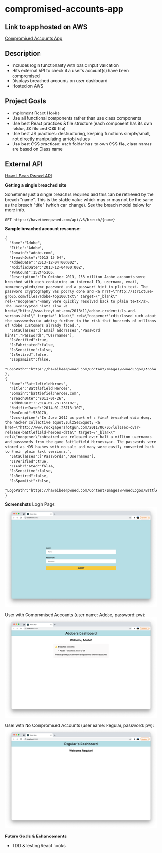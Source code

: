 # compromised-accounts-app

## Link to app hosted on AWS
[Compromised Accounts App](http://compromised-accounts-app.s3-website-us-west-2.amazonaws.com/)

## Description
- Includes login functionality with basic input validation
- Hits external API to check if a user's account(s) have been compromised
- Displays breached accounts on user dashboard
- Hosted on AWS

## Project Goals
- Implement React Hooks
- Use all functional components rather than use class components
- Use best React practices & file structure (each component has its own folder, JS file and CSS file)
- Use best JS practices: destructuring, keeping functions simple/small, not directly manipulating arr/obj values
- Use best CSS practices: each folder has its own CSS file, class names are based on Class name

## External API
[Have I Been Pwned API](https://haveibeenpwned.com/API/v3#BreachModel)

**Getting a single breached site**

Sometimes just a single breach is required and this can be retrieved by the breach "name". This is the stable value which may or may not be the same as the breach "title" (which can change). See the breach model below for more info.

`GET https://haveibeenpwned.com/api/v3/breach/{name}`

**Sample breached account response:**
```
{
  "Name":"Adobe",
  "Title":"Adobe",
  "Domain":"adobe.com",
  "BreachDate":"2013-10-04",
  "AddedDate":"2013-12-04T00:00Z",
  "ModifiedDate":"2013-12-04T00:00Z",
  "PwnCount":152445165,
  "Description":"In October 2013, 153 million Adobe accounts were breached with each containing an internal ID, username, email, <em>encrypted</em> password and a password hint in plain text. The password cryptography was poorly done and <a href=\"http://stricture-group.com/files/adobe-top100.txt\" target=\"_blank\" rel=\"noopener\">many were quickly resolved back to plain text</a>. The unencrypted hints also <a href=\"http://www.troyhunt.com/2013/11/adobe-credentials-and-serious.html\" target=\"_blank\" rel=\"noopener\">disclosed much about the passwords</a> adding further to the risk that hundreds of millions of Adobe customers already faced.",
  "DataClasses":["Email addresses","Password hints","Passwords","Usernames"],
  "IsVerified":true,
  "IsFabricated":false,
  "IsSensitive":false,
  "IsRetired":false,
  "IsSpamList":false,
  "LogoPath":"https://haveibeenpwned.com/Content/Images/PwnedLogos/Adobe.png"
},
{
  "Name":"BattlefieldHeroes",
  "Title":"Battlefield Heroes",
  "Domain":"battlefieldheroes.com",
  "BreachDate":"2011-06-26",
  "AddedDate":"2014-01-23T13:10Z",
  "ModifiedDate":"2014-01-23T13:10Z",
  "PwnCount":530270,
  "Description":"In June 2011 as part of a final breached data dump, the hacker collective &quot;LulzSec&quot; <a href=\"http://www.rockpapershotgun.com/2011/06/26/lulzsec-over-release-battlefield-heroes-data\" target=\"_blank\" rel=\"noopener\">obtained and released over half a million usernames and passwords from the game Battlefield Heroes</a>. The passwords were stored as MD5 hashes with no salt and many were easily converted back to their plain text versions.",
  "DataClasses":["Passwords","Usernames"],
  "IsVerified":true,
  "IsFabricated":false,
  "IsSensitive":false,
  "IsRetired":false,
  "IsSpamList":false,
  "LogoPath":"https://haveibeenpwned.com/Content/Images/PwnedLogos/BattlefieldHeroes.png"
}
```

**Screenshots**
Login Page:
![Login page](login-page.png)

User with Compromised Accounts (user name: Adobe, password: pw):
![Compromised accounts user](dashboard-compromised-account.png)

User with No Compromised Accounts (user name: Regular, password: pw):
![No compromised accounts user](dashboard-noncompromised-account.png)

**Future Goals & Enhancements**
- TDD & testing React hooks
